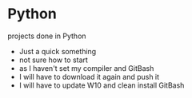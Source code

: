 # Python
projects done in Python


- Just a quick something
- not sure how to start
- as I haven't set my compiler and GitBash
- I will have to download it again and push it
- I will have to update W10 and clean install GitBash
